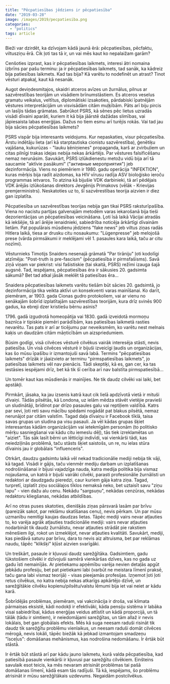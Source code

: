 ```yaml
---
title: "Pēcpatiesības jēdziens ir pēcpatiesība"
date: "2019-03-28"
image: /images/2019/pecpatiesiba.png
categories: 
  - "politics"
tags: article
---
```


Bieži var dzirdēt, ka dzīvojam kādā jaunā ērā: pēcpatiesības, pēcfaktu, viltusziņu ērā. Cik ļoti tas tā ir, un vai mēs kaut ko nepalaižam garām?

Cenšoties izprast, kas ir pēcpatiesības laikmets, interesi ātri nomaina izbrīns par pašu terminu: ja ir pēcpatiesības laikmets, tad sanāk, ka kādreiz bija patiesības laikmets. Kad tas bija? Kā varētu to nodefinēt un atrast? Tinot vēsturi atpakaļ, kaut kā nesanāk.

Augot deviņdesmitajos, skaidri atceros avīzes un žurnālus, pilnus ar sazvērestības teorijām un visādiem brīnumstāstiem. Es atceros veselus gramatu veikalus, veltītus, diplomātiski izsakoties, pārdabiski īpatnējām vēstures interpretācijām un visvisādām citām muļķībām. Pāts arī biju pircis un lasījis tādas grāmatas. Sabrūkot PSRS, kā sēnes pēc lietus uzradās visādi dīvaini aparāti, kuriem it kā bija jāārstē dažādas slimības, vai jāpiesaista labas enerģijas. Dažus no tiem esmu arī turējis rokās. Vai tad jau bija sācies pēcpatiesības laikmets?

PSRS vispār bija interesants veidojums. Kur nepaskaties, visur pēcpatiesība. Ārstu indētāju lieta (arī kā starptautiska cionistu sazvērestība), ģenētiķu vajāšana, kukurūzas - "lauku ķēniņienes" propaganda, karš ar zvirbuļiem un citas pilnīgi trakas idejas nebija nekas ārkārtējs. Par vēstures falsificēšanu nemaz nerunāsim. Savukārt, PSRS izlūkdienestu metožu vidū bija arī tā saucamie "aktīvie pasākumi" ("активные мероприятия") jeb dezinformācija. Viens no piemēriem ir 1980. gadu operācija "INFEKTION", kuras mērķis bija radīt aizdomas, ka HIV vīrusu radīja ASV bioloģisko ieroču programmas ietvaros. To atzina kā bijušie VDK darbinieki, tā arī pēdējais VDK ārējās izlūkošanas direktors Jevgēnijs Primakovs (vēlāk - Krievijas premjerministrs). Neskatoties uz to, šī sazvērestības teorija aizvien ir diez gan izplatīta.

Pēcpatiesība un sazvērestības teorijas nebija gan tikai PSRS raksturīpašība. Viena no nacistu partijas galvenajām metodēm varas iekarošanā bija tieši dezorientācijas un pēcpatiesības veicināšana. Ļoti īsā laikā Vācijai atradās kā iekšējie, tā arī ārējie ienaidnieki, sabiedrība noticēja ārkārtīgi dīvainām lietām. Pat populārais mūsdienu jēdziens "fake news" jeb viltus ziņas radās Hitlera laikā, tiesa ar drusku citu nosaukumu: "Lügenpresse" jeb melojošā prese (vārda pirmsākumi ir meklējami vēl 1. pasaules kara laikā, taču ar citu nozīmi).

Vēsturnieks Timotijs Snaiders nesenajā grāmatā "Par tirāniju" ļoti kodolīgi atzīmēja: "Post-truth is pre-fascism" (pēcpatiesība ir pirmsfašisms). Savā ziņā viņam var piekrist: visi fašistiskie (tai skaitā, PSRS) režīmi izauga šajā augsnē. Tad, iespējams, pēcpatiesības ēra ir sākusies 20. gadsimta sākumā? Bet tad atkal jāsāk meklēt tā patiesības ēra...

Snaidera pēcpatiesības laikmets varētu tiešām būt sācies 20. gadsimtā, jo dezinformācija tika veikta aktīvi un konsekventi varas mainīšanai. Ko darīt, piemēram, ar 1903. gada Cionas gudro protokoliem, vai ar vienu no senākajām šobrīd izplatītajām sazvērestības teorijām, kura drīz svinēs 900 gadus, ka ebreji dzer kristiešu bērnu asinis?

1796\. gadā izgudrotā homeopātija vai 1830. gadā izveidotā mormoņu baznīca ir tipiskie piemēri parādībām, kas patiesības laikmetā rasties nevarētu. Tas pats ir arī ar ticējumu par neveiksmēm, ko varētu nest melnais kaķis un daudzām citām māņticībām un aizspriedumiem.

Būsim godīgi, visā cilvēces vēsturē cilvēkus vairāk interesēja stāsti, nevis patiesība. Un visā cilvēces vēsturē ir bijuši izveicīgi ļaudis un organizācijas, kas šo mūsu īpašību ir izmantojuši savā labā. Termins "pēcpatiesības laikmets" drīzāk ir jāaizvieto ar terminu "pirmspatiesības laikmets", jo patiesības laikmets vēl nav pienācis. Tādi skeptiķi, kā es, gan cer, ka tas iestāsies iespējami drīz, bet kā tik šī cerība arī nav balstīta pirmspatiesībā…

Un tomēr kaut kas mūsdienās ir mainījies. Ne tik daudz cilvēki vai laiki, bet apstākļi.

Pirmkārt, jāsaka, ka jau izsenis katrā kaut cik lielā apdzīvotā vietā ir mituši dīvaiņi. Tādās pilsētās, kā Londona, uz ielām mēdza stāvēt vietējie pravieši un sludinātāji, brīdinot par drīzo pasaules galu vai reptiļiem valdībā. Katrs par sevi, ļoti reti savu mācību spēdami nogādāt pat blakus pilsētā, nemaz nerunājot par citām valstīm. Tagad daļa dīvaiņu ir Facebook tīklā, taisa savas grupas un sludina pa visu pasauli. Ja vēl kādas grupas šķiet interesantas kādām organizācijām vai ietekmīgām personām (to politisko mērķu sasniegšanai vai kādu citu iemeslu dēļ), tās tiek izreklamētas un "aiziet". Tās sāk lasīt bērni un lētticīgi indivīdi, vai vienkārši tādi, kas neiedziļinās problēmā, taču stāsts šķiet saistošs, un re, nu ielas stūra dīvainis jau ir globālais "influenceris".

Otrkārt, daudzu gadsimtu laikā vēl nekad tradicionālie mediji nebija tik vāji, kā tagad. Visādi ir gājis, taču vienmēr mediju darbam un izplatīšanas nodrošināšanai ir bijusi vajadzīga nauda, katra medija politika bija vismaz nojaušama, un katrā ir bijuši vairāki cilvēki, parasti profesionālie žurnālisti un redaktori ar daudzgadu pieredzi, caur kuriem gāja katra ziņa. Tagad, turpretī, izplatīt ziņu sociālajos tīklos nemaksā neko, bet uztaisīt savu "ziņu lapu" - vien dažu alu cenu. Nekādu "sargsuņu", nekādas cenzūras, nekādas redaktoru kliegšanas, nekādas atbildības.

Arī no otras puses skatoties, dienišķās ziņas pārsvarā lasām par brīvu (pareizāk sakot, par reklāmu skatīšanas cenu), nevis pērkam. Un par mūsu uzmanību nemitīgi kaujas daudzas lietas. Tāpēc mediji vairs nevar atļauties to, ko varēja agrāk atļauties tradicionālie mediji: vairs nevar atļauties nodarbināt tik daudz žurnālistu, nevar atļauties strādāt pie rakstiem mēnešiem ilgi, rokot un izmeklējot, nevar atļauties kvalitāti. Savukārt, mediji, kas piedāvā saturu par brīvu, dara to nevis aiz altruisma, bet par reklāmas naudu, tāpēc "klikšķi" kļūst aizvien svarīgāki.

Un treškārt, pasaule ir kļuvusi daudz sarežģītāka. Gadsimtiem, gadu tūkstošiem cilvēki ir dzīvojuši samērā vienkāršas dzīves, kas no gada uz gadu īsti nemainījās. Ar pietiekamu apņēmību varēja nevien detaļās apgūt jebkādu profesiju, bet pat pietiekami labi (varbūt ne meistara līmenī praksē, taču gana labi vismaz teorijā) - visas pieejamās profesijas. Izņemot ļoti ļoti retus cilvēkus, no katra nebija nekas atkarīgs apkārtējo dzīvē, un sarežģītākie cilvēku kopienu/pilsētu/valstu lēmumi bija iet vai neiet ar kādu karā.

Šobrīdējās problēmas, piemēram, vai vakcinācija ir droša, vai klimata pārmaiņas eksistē, kādi nodokļi ir efektīvāki, kāda pensiju sistēma ir labāka visai sabiedrībai, kādus enerģijas veidus attīstīt un kādā proporcijā, un tā tālāk (tādu ir simtiem), ir neiedomājami sarežģītas, un tām allaž ir nevis lokālais, bet gan globālais efekts. Mēs kā suga neesam raduši risināt tik daudz tik sarežģītu problēmu vienlaikus, un neesam raduši domāt cilvēces mērogā, nevis lokāli, tāpēc biežāk kā jebkad izmantojam smadzeņu "īsceļus": domāšanas mehānismus, kas nodrošina nedomāšanu. Ir ērtāk būt stāstā.

Ir ērtāk būt stāstā arī par kādu jauno laikmetu, kurā valda pēcpatiesība, kad patiesībā pasaule vienkārši ir kļuvusi par sarežģītu cilvēkiem. Einšteins savulaik esot teicis, ka mēs nevaram atrisināt problēmas tai pašā domāšanas līmenī, kādā esam tās radījuši. Tā kā, iespējams, šo problēmu atrisināt ir mūsu sarežģītākais uzdevums. Negaidām postcilvēkus.
